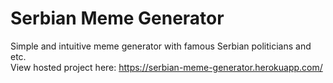 # Serbian Meme Generator
Simple and intuitive meme generator with famous Serbian politicians and etc.  
View hosted project here: https://serbian-meme-generator.herokuapp.com/ 
